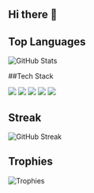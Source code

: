 ## Hi there 👋

<!--
**DairaRazo/DairaRazo** is a ✨ _special_ ✨ repository because its `README.md` (this file) appears on your GitHub profile.

Hi! I am Daira, I am working on an educative website while I am learning more about web development, databases and python libraries. 

  - 🤔 I’m looking for help and feedback with my website and future projects.
  - 🎯 I am building projects to gain hands-on experience while I build my portfolio.
  - 📬 You can contact me via email: *daira.a55razo@gmail.com*
  -->

## Top Languages
![GitHub Stats](https://github-readme-stats.vercel.app/api?username=DairaRazo&showicons=true&theme=tokyonight)

##Tech Stack
<p>
  <img src="C:\Users\daira\OneDrive\Escritorio\github_langpics\python.png">
  <img src="C:\Users\daira\OneDrive\Escritorio\github_langpics\css.jpg">
  <img src="C:\Users\daira\OneDrive\Escritorio\github_langpics\html.png">
  <img src="C:\Users\daira\OneDrive\Escritorio\github_langpics\javascript.png">
  <img src="C:\Users\daira\OneDrive\Escritorio\github_langpics\sql.png">
</p>

## Streak
![GitHub Streak](https://streak-stats.demolab.com?user=DairaRazo&theme=tokyonight)

## Trophies
![Trophies](https://github-profile-trophy.vercel.app/?username=DairaRazo&theme=onedark)
